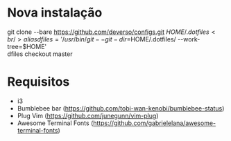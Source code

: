 # Nova instalação

git clone --bare https://github.com/deverso/configs.git $HOME/.dotfiles <br />
alias dfiles='/usr/bin/git --git-dir=$HOME/.dotfiles/ --work-tree=$HOME' <br />
dfiles checkout master

# Requisitos

- i3
- Bumblebee bar (https://github.com/tobi-wan-kenobi/bumblebee-status)
- Plug Vim (https://github.com/junegunn/vim-plug)
- Awesome Terminal Fonts (https://github.com/gabrielelana/awesome-terminal-fonts)
